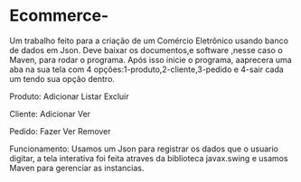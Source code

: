# Ecommerce-
Um trabalho feito para a criação de um Comércio Eletrônico usando banco de dados em Json.
Deve baixar os documentos,e software ,nesse caso o Maven, para rodar o programa.
Após isso inicie o programa, aaprecera uma aba na sua tela com 4 opções:1-produto,2-cliente,3-pedido e 4-sair
cada um tendo sua opção dentro.

Produto:
Adicionar
Listar
Excluir

Cliente:
Adicionar
Ver

Pedido:
Fazer
Ver
Remover

Funcionamento:
Usamos um Json para registrar os dados que o usuario digitar, a tela interativa foi feita atraves da biblioteca javax.swing e usamos Maven para gerenciar as instancias.
